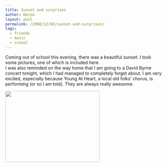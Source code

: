 ```yaml
---
title: Sunset and surprises
author: Harpo
layout: post
permalink: /2008/12/02/sunset-and-surprises/
tags:
  - friends
  - music
  - school
---
```

Coming out of school this evening, there was a beautiful sunset. I took some pictures, one of which is included here.  
I was also reminded on the way home that I am going to a David Byrne concert tonight, which I had managed to completely forget about. I am very excited, especially because Young At Heart, a local old folks&#8217; chorus, is performing (or so I am told). They are always really awesome.

[<img src="http://harpojaeger.github.io/assets/media/wp-content/uploads/2008/12/l-640-480-ef855501-b634-45f4-8f38-838be11ab0f2.jpeg" alt="" width="300" height="225" class="alignnone size-full wp-image-364" />][1]

 [1]: http://harpojaeger.github.io/assets/media/wp-content/uploads/2008/12/l-640-480-ef855501-b634-45f4-8f38-838be11ab0f2.jpeg